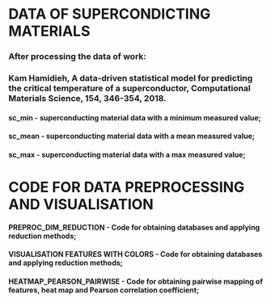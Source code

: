 # DATA OF SUPERCONDICTING MATERIALS 
### After processing the data of work:
### Kam Hamidieh, A data-driven statistical model for predicting the critical temperature of a superconductor, Computational Materials Science, 154, 346-354, 2018.
#### sc_min - superconducting material data with a minimum measured value;
#### sc_mean - superconducting material data with a mean measured value;
#### sc_max - superconducting material data with a max measured value;
# CODE FOR DATA PREPROCESSING AND VISUALISATION
#### PREPROC_DIM_REDUCTION - Code for obtaining databases and applying reduction methods;
#### VISUALISATION FEATURES WITH COLORS - Code for obtaining databases and applying reduction methods;
#### HEATMAP_PEARSON_PAIRWISE - Code for obtaining pairwise mapping of features, heat map and Pearson correlation coefficient;
